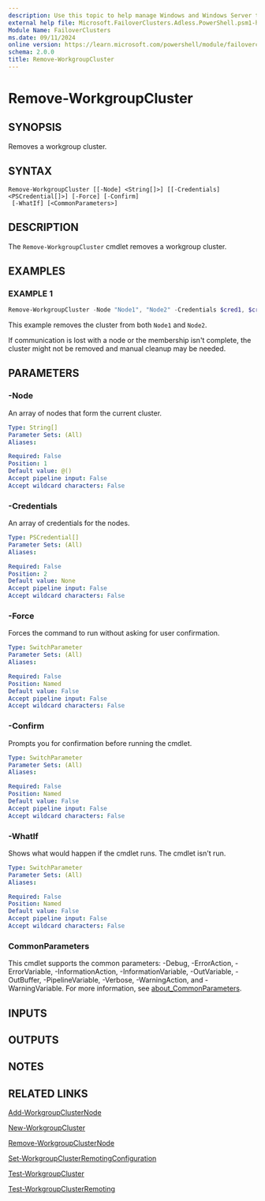 ```yaml
---
description: Use this topic to help manage Windows and Windows Server technologies with Windows PowerShell.
external help file: Microsoft.FailoverClusters.Adless.PowerShell.psm1-help.xml
Module Name: FailoverClusters
ms.date: 09/11/2024
online version: https://learn.microsoft.com/powershell/module/failoverclusters/remove-workgroupcluster?view=windowsserver2025-ps&wt.mc_id=ps-gethelp
schema: 2.0.0
title: Remove-WorkgroupCluster
---
```


# Remove-WorkgroupCluster

## SYNOPSIS
Removes a workgroup cluster.

## SYNTAX

```
Remove-WorkgroupCluster [[-Node] <String[]>] [[-Credentials] <PSCredential[]>] [-Force] [-Confirm]
 [-WhatIf] [<CommonParameters>]
```

## DESCRIPTION

The `Remove-WorkgroupCluster` cmdlet removes a workgroup cluster.

## EXAMPLES

### EXAMPLE 1

```powershell
Remove-WorkgroupCluster -Node "Node1", "Node2" -Credentials $cred1, $cred2
```

This example removes the cluster from both `Node1` and `Node2`.

If communication is lost with a node or the membership isn't complete, the cluster might not
be removed and manual cleanup may be needed.

## PARAMETERS

### -Node

An array of nodes that form the current cluster.

```yaml
Type: String[]
Parameter Sets: (All)
Aliases:

Required: False
Position: 1
Default value: @()
Accept pipeline input: False
Accept wildcard characters: False
```

### -Credentials

An array of credentials for the nodes.

```yaml
Type: PSCredential[]
Parameter Sets: (All)
Aliases:

Required: False
Position: 2
Default value: None
Accept pipeline input: False
Accept wildcard characters: False
```

### -Force

Forces the command to run without asking for user confirmation.

```yaml
Type: SwitchParameter
Parameter Sets: (All)
Aliases:

Required: False
Position: Named
Default value: False
Accept pipeline input: False
Accept wildcard characters: False
```

### -Confirm

Prompts you for confirmation before running the cmdlet.

```yaml
Type: SwitchParameter
Parameter Sets: (All)
Aliases:

Required: False
Position: Named
Default value: False
Accept pipeline input: False
Accept wildcard characters: False
```

### -WhatIf

Shows what would happen if the cmdlet runs. The cmdlet isn't run.

```yaml
Type: SwitchParameter
Parameter Sets: (All)
Aliases:

Required: False
Position: Named
Default value: False
Accept pipeline input: False
Accept wildcard characters: False
```

### CommonParameters

This cmdlet supports the common parameters: -Debug, -ErrorAction, -ErrorVariable,
-InformationAction, -InformationVariable, -OutVariable, -OutBuffer, -PipelineVariable, -Verbose,
-WarningAction, and -WarningVariable. For more information, see
[about_CommonParameters](/powershell/module/microsoft.powershell.core/about/about_commonparameters).

## INPUTS

## OUTPUTS

## NOTES

## RELATED LINKS

[Add-WorkgroupClusterNode](add-workgroupclusternode.md)

[New-WorkgroupCluster](new-workgroupcluster.md)

[Remove-WorkgroupClusterNode](remove-workgroupclusternode.md)

[Set-WorkgroupClusterRemotingConfiguration](set-workgroupclusterremotingconfiguration.md)

[Test-WorkgroupCluster](test-workgroupcluster.md)

[Test-WorkgroupClusterRemoting](test-workgroupclusterremoting.md)
